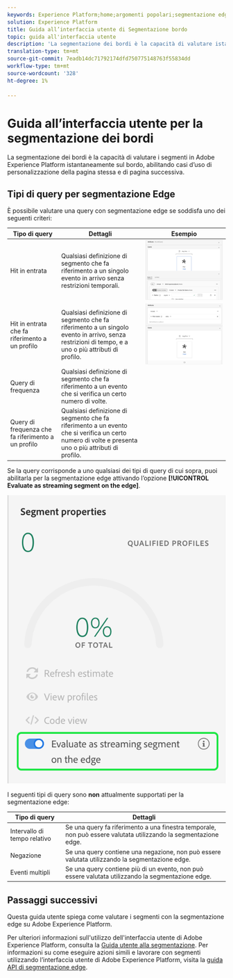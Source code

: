 ```yaml
---
keywords: Experience Platform;home;argomenti popolari;segmentazione edge;Segmentazione;Servizio di segmentazione;servizio di segmentazione;guida interfaccia utente;bordo streaming;
solution: Experience Platform
title: Guida all’interfaccia utente di Segmentazione bordo
topic: guida all'interfaccia utente
description: 'La segmentazione dei bordi è la capacità di valutare istantaneamente i segmenti in Platform sul bordo, abilitando casi d’uso di personalizzazione della pagina e della stessa pagina. '
translation-type: tm+mt
source-git-commit: 7eadb14dc71792174dfd750775148763f55834dd
workflow-type: tm+mt
source-wordcount: '328'
ht-degree: 1%

---
```



# Guida all’interfaccia utente per la segmentazione dei bordi

La segmentazione dei bordi è la capacità di valutare i segmenti in Adobe Experience Platform istantaneamente sul bordo, abilitando casi d’uso di personalizzazione della pagina stessa e di pagina successiva.

## Tipi di query per segmentazione Edge

È possibile valutare una query con segmentazione edge se soddisfa uno dei seguenti criteri:

| Tipo di query | Dettagli | Esempio |
| ---------- | ------- | ------- |
| Hit in entrata | Qualsiasi definizione di segmento che fa riferimento a un singolo evento in arrivo senza restrizioni temporali. | ![](../images/ui/edge-segmentation/incoming-hit.png) |
| Hit in entrata che fa riferimento a un profilo | Qualsiasi definizione di segmento che fa riferimento a un singolo evento in arrivo, senza restrizioni di tempo, e a uno o più attributi di profilo. | ![](../images/ui/edge-segmentation/profile-hit.png) |
| Query di frequenza | Qualsiasi definizione di segmento che fa riferimento a un evento che si verifica un certo numero di volte. |  |
| Query di frequenza che fa riferimento a un profilo | Qualsiasi definizione di segmento che fa riferimento a un evento che si verifica un certo numero di volte e presenta uno o più attributi di profilo. |  |

Se la query corrisponde a uno qualsiasi dei tipi di query di cui sopra, puoi abilitarla per la segmentazione edge attivando l’opzione **[!UICONTROL Evaluate as streaming segment on the edge]**.

![](../images/ui/edge-segmentation/mark-on-edge.png)

I seguenti tipi di query sono **non** attualmente supportati per la segmentazione edge:

| Tipo di query | Dettagli |
| ---------- | ------- |
| Intervallo di tempo relativo | Se una query fa riferimento a una finestra temporale, non può essere valutata utilizzando la segmentazione edge. |
| Negazione | Se una query contiene una negazione, non può essere valutata utilizzando la segmentazione edge. |
| Eventi multipli | Se una query contiene più di un evento, non può essere valutata utilizzando la segmentazione edge. |

## Passaggi successivi

Questa guida utente spiega come valutare i segmenti con la segmentazione edge su Adobe Experience Platform.

Per ulteriori informazioni sull&#39;utilizzo dell&#39;interfaccia utente di Adobe Experience Platform, consulta la [Guida utente alla segmentazione](./overview.md). Per informazioni su come eseguire azioni simili e lavorare con segmenti utilizzando l’interfaccia utente di Adobe Experience Platform, visita la [guida API di segmentazione edge](../api/edge-segmentation.md).